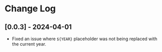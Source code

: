 # Change Log

## [0.0.3] - 2024-04-01
- Fixed an issue where `${YEAR}` placeholder was not being replaced with the current year.
